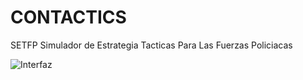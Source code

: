 # CONTACTICS
SETFP Simulador de Estrategia Tacticas Para Las Fuerzas Policiacas<br/>

![Interfaz](https://user-images.githubusercontent.com/34227479/103955320-a0d90780-510b-11eb-947c-5273501128f2.jpg)
